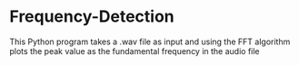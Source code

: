 # Frequency-Detection
This Python program takes a .wav file as input and using the FFT algorithm plots the peak value as the fundamental frequency in the audio file
